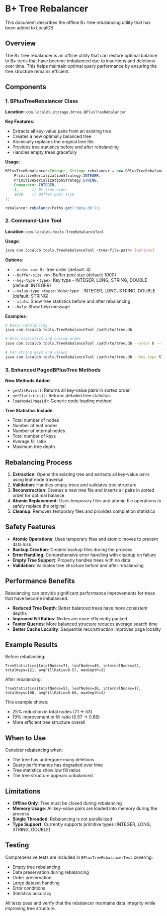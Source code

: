 # B+ Tree Rebalancer

This document describes the offline B+ tree rebalancing utility that has been added to LocalDB.

## Overview

The B+ tree rebalancer is an offline utility that can restore optimal balance to B+ trees that have become imbalanced due to insertions and deletions over time. This helps maintain optimal query performance by ensuring the tree structure remains efficient.

## Components

### 1. BPlusTreeRebalancer Class

**Location**: `com.localdb.storage.btree.BPlusTreeRebalancer`

**Key Features**:
- Extracts all key-value pairs from an existing tree
- Creates a new optimally balanced tree
- Atomically replaces the original tree file
- Provides tree statistics before and after rebalancing
- Handles empty trees gracefully

**Usage**:
```java
BPlusTreeRebalancer<Integer, String> rebalancer = new BPlusTreeRebalancer<>(
    PrimitiveSerializationStrategy.INTEGER,
    PrimitiveSerializationStrategy.STRING,
    Comparator.INTEGER,
    4,      // B+ tree order
    1000    // Buffer pool size
);

rebalancer.rebalance(Paths.get("data.db"));
```

### 2. Command-Line Tool

**Location**: `com.localdb.tools.TreeRebalanceTool`

**Usage**:
```bash
java com.localdb.tools.TreeRebalanceTool <tree-file-path> [options]
```

**Options**:
- `--order <n>`: B+ tree order (default: 4)
- `--buffer-size <n>`: Buffer pool size (default: 1000)
- `--key-type <type>`: Key type - INTEGER, LONG, STRING, DOUBLE (default: INTEGER)
- `--value-type <type>`: Value type - INTEGER, LONG, STRING, DOUBLE (default: STRING)
- `--stats`: Show tree statistics before and after rebalancing
- `--help`: Show help message

**Examples**:
```bash
# Basic rebalancing
java com.localdb.tools.TreeRebalanceTool /path/to/tree.db

# With statistics and custom order
java com.localdb.tools.TreeRebalanceTool /path/to/tree.db --order 8 --stats

# For string keys and values
java com.localdb.tools.TreeRebalanceTool /path/to/tree.db --key-type STRING --value-type STRING
```

### 3. Enhanced PagedBPlusTree Methods

**New Methods Added**:

- `getAllPairs()`: Returns all key-value pairs in sorted order
- `getStatistics()`: Returns detailed tree statistics
- `loadNode(PageId)`: Generic node loading method

**Tree Statistics Include**:
- Total number of nodes
- Number of leaf nodes
- Number of internal nodes
- Total number of keys
- Average fill ratio
- Maximum tree depth

## Rebalancing Process

1. **Extraction**: Opens the existing tree and extracts all key-value pairs using leaf node traversal
2. **Validation**: Handles empty trees and validates tree structure
3. **Reconstruction**: Creates a new tree file and inserts all pairs in sorted order for optimal balance
4. **Atomic Replacement**: Uses temporary files and atomic file operations to safely replace the original
5. **Cleanup**: Removes temporary files and provides completion statistics

## Safety Features

- **Atomic Operations**: Uses temporary files and atomic moves to prevent data loss
- **Backup Creation**: Creates backup files during the process
- **Error Handling**: Comprehensive error handling with cleanup on failure
- **Empty Tree Support**: Properly handles trees with no data
- **Validation**: Validates tree structure before and after rebalancing

## Performance Benefits

Rebalancing can provide significant performance improvements for trees that have become imbalanced:

- **Reduced Tree Depth**: Better balanced trees have more consistent depths
- **Improved Fill Ratios**: Nodes are more efficiently packed
- **Faster Queries**: More balanced structure reduces average search time
- **Better Cache Locality**: Sequential reconstruction improves page locality

## Example Results

Before rebalancing:
```
TreeStatistics{totalNodes=71, leafNodes=49, internalNodes=22, totalKeys=121, avgFillRatio=0.57, maxDepth=3}
```

After rebalancing:
```
TreeStatistics{totalNodes=53, leafNodes=36, internalNodes=17, totalKeys=108, avgFillRatio=0.68, maxDepth=3}
```

This example shows:
- 25% reduction in total nodes (71 → 53)
- 19% improvement in fill ratio (0.57 → 0.68)
- More efficient tree structure overall

## When to Use

Consider rebalancing when:
- The tree has undergone many deletions
- Query performance has degraded over time
- Tree statistics show low fill ratios
- The tree structure appears unbalanced

## Limitations

- **Offline Only**: Tree must be closed during rebalancing
- **Memory Usage**: All key-value pairs are loaded into memory during the process
- **Single Threaded**: Rebalancing is not parallelized
- **Type Support**: Currently supports primitive types (INTEGER, LONG, STRING, DOUBLE)

## Testing

Comprehensive tests are included in `BPlusTreeRebalancerTest` covering:
- Empty tree rebalancing
- Data preservation during rebalancing
- Order preservation
- Large dataset handling
- Error conditions
- Statistics accuracy

All tests pass and verify that the rebalancer maintains data integrity while improving tree structure.
